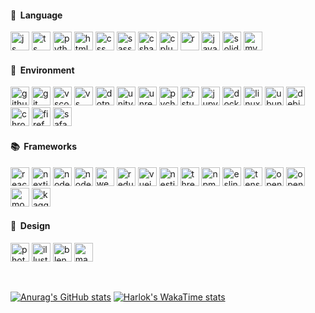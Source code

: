 <h4> &#x1F521; &nbsp;Language</h4>
<p align="left">
         <img src="https://cdn.jsdelivr.net/gh/devicons/devicon/icons/javascript/javascript-plain.svg" alt="js" width="30" height="30"/>
         <img src="https://cdn.jsdelivr.net/gh/devicons/devicon/icons/typescript/typescript-original.svg" alt="ts" width="30" height="30"/>
         <img src="https://cdn.jsdelivr.net/gh/devicons/devicon/icons/python/python-original.svg" alt="python" width="30" height="30"/>
         <img src="https://cdn.jsdelivr.net/gh/devicons/devicon/icons/html5/html5-original.svg" alt="html" width="30" height="30"/>
         <img src="https://cdn.jsdelivr.net/gh/devicons/devicon/icons/css3/css3-original.svg" alt="css" width="30" height="30" />
         <img src="https://cdn.jsdelivr.net/gh/devicons/devicon/icons/sass/sass-original.svg" alt="sass" width="30" height="30"/>
         <img src="https://cdn.jsdelivr.net/gh/devicons/devicon/icons/csharp/csharp-original.svg" alt="csharp" width="30" height="30" />
         <img src="https://cdn.jsdelivr.net/gh/devicons/devicon/icons/cplusplus/cplusplus-original.svg" alt="cplusplus" width="30" height="30"/>
         <img src="https://cdn.jsdelivr.net/gh/devicons/devicon/icons/r/r-original.svg" alt="r" width="30" height="30"/>
         <img src="https://cdn.jsdelivr.net/gh/devicons/devicon/icons/java/java-original.svg" alt="java" width="30" height="30"/>
         <img src="https://cdn.jsdelivr.net/gh/devicons/devicon/icons/solidity/solidity-original.svg" alt="solidity" width="30" height="30" />          
         <img src="https://cdn.jsdelivr.net/gh/devicons/devicon/icons/mysql/mysql-original.svg" alt="mysql" width="30" height="30"/>
</p>
<h4> &#x1F305; &nbsp;Environment</h4>
<p align="left">
         <img src="https://cdn.jsdelivr.net/gh/devicons/devicon/icons/github/github-original.svg" alt="github" width="30" height="30"/>
         <img src="https://cdn.jsdelivr.net/gh/devicons/devicon/icons/git/git-original.svg" alt="git" width="30" height="30"/>
         <img src="https://cdn.jsdelivr.net/gh/devicons/devicon/icons/vscode/vscode-original.svg" alt="vscode" width="30" height="30"/>
         <img src="https://cdn.jsdelivr.net/gh/devicons/devicon/icons/visualstudio/visualstudio-plain.svg" alt="vs" width="30" height="30"/>
         <img src="https://cdn.jsdelivr.net/gh/devicons/devicon/icons/dotnetcore/dotnetcore-original.svg" alt="dotnetcore" width="30" height="30"/>
         <img src="https://cdn.jsdelivr.net/gh/devicons/devicon/icons/unity/unity-original.svg" alt="unity" width="30" height="30"/>
         <img src="https://cdn.jsdelivr.net/gh/devicons/devicon/icons/unrealengine/unrealengine-original.svg" alt="unrealgngine" width="30" height="30"/>
         <img src="https://cdn.jsdelivr.net/gh/devicons/devicon/icons/pycharm/pycharm-original.svg" alt="pycharm" width="30" height="30"/>
         <img src="https://cdn.jsdelivr.net/gh/devicons/devicon/icons/rstudio/rstudio-original.svg" alt="rstudio" width="30" height="30"/>
         <img src="https://cdn.jsdelivr.net/gh/devicons/devicon/icons/jupyter/jupyter-original.svg" alt="jupyter" width="30" height="30"/>
         <img src="https://cdn.jsdelivr.net/gh/devicons/devicon/icons/docker/docker-original.svg" alt="docker" width="30" height="30"/>
         <img src="https://cdn.jsdelivr.net/gh/devicons/devicon/icons/linux/linux-original.svg" alt="linux" width="30" height="30"/>
         <img src="https://cdn.jsdelivr.net/gh/devicons/devicon/icons/ubuntu/ubuntu-plain.svg" alt="ubuntu" width="30" height="30"/> 
         <img src="https://cdn.jsdelivr.net/gh/devicons/devicon/icons/debian/debian-original.svg" alt="debian" width="30" height="30"/>
         <img src="https://cdn.jsdelivr.net/gh/devicons/devicon/icons/chrome/chrome-original.svg" alt="chrome" width="30" height="30"/>
         <img src="https://cdn.jsdelivr.net/gh/devicons/devicon/icons/firefox/firefox-original.svg" alt="firefox" width="30" height="30"/>
         <img src="https://cdn.jsdelivr.net/gh/devicons/devicon/icons/safari/safari-original.svg" alt="safari" width="30" height="30"/>
</p>
<h4> &#x1F4DA; &nbsp;Frameworks</h4>
<p align="left">
         <img src="https://cdn.jsdelivr.net/gh/devicons/devicon/icons/react/react-original.svg" alt="react" width="30" height="30"/>
         <img src="https://cdn.jsdelivr.net/gh/devicons/devicon/icons/nextjs/nextjs-original.svg" alt="nextjs" width="30" height="30"/>
         <img src="https://cdn.jsdelivr.net/gh/devicons/devicon/icons/nodejs/nodejs-original.svg" alt="nodejs" width="30" height="30"/>
         <img src="https://cdn.jsdelivr.net/gh/devicons/devicon/icons/nodewebkit/nodewebkit-original.svg" alt="nodewebkit" width="30" height="30"/>
         <img src="https://cdn.jsdelivr.net/gh/devicons/devicon/icons/webpack/webpack-original.svg" alt="webpack" width="30" height="30"/>
         <img src="https://cdn.jsdelivr.net/gh/devicons/devicon/icons/redux/redux-original.svg" alt="redux" width="30" height="30"/>
         <img src="https://cdn.jsdelivr.net/gh/devicons/devicon/icons/vuejs/vuejs-original.svg" alt="vuejs" width="30" height="30"/>
         <img src="https://cdn.jsdelivr.net/gh/devicons/devicon/icons/nestjs/nestjs-plain.svg" alt="nestjs" width="30" height="30"/>
         <img src="https://cdn.jsdelivr.net/gh/devicons/devicon/icons/threejs/threejs-original.svg" alt="threejs" width="30" height="30"/>
         <img src="https://cdn.jsdelivr.net/gh/devicons/devicon/icons/npm/npm-original-wordmark.svg" alt="npm" width="30" height="30"/>
         <img src="https://cdn.jsdelivr.net/gh/devicons/devicon/icons/eslint/eslint-original.svg" alt="eslint" width="30" height="30"/>
         <img src="https://cdn.jsdelivr.net/gh/devicons/devicon/icons/tensorflow/tensorflow-original.svg" alt="tensorflow" width="30" height="30"/>
         <img src="https://cdn.jsdelivr.net/gh/devicons/devicon/icons/opencv/opencv-original.svg" alt="opencv" width="30" height="30"/>
         <img src="https://cdn.jsdelivr.net/gh/devicons/devicon/icons/opengl/opengl-original.svg" alt="opengl" width="30" height="30"/>
         <img src="https://cdn.jsdelivr.net/gh/devicons/devicon/icons/mongodb/mongodb-original.svg" alt="mongodb" width="30" height="30"/>
         <img src="https://cdn.jsdelivr.net/gh/devicons/devicon/icons/kaggle/kaggle-original.svg" alt="kaggle" width="30" height="30"/>
</p>
<h4> &#x1F3A8; &nbsp;Design</h4>
<p align="left">
         <img src="https://cdn.jsdelivr.net/gh/devicons/devicon/icons/photoshop/photoshop-plain.svg" alt="photoshop" width="30" height="30"/>
         <img src="https://cdn.jsdelivr.net/gh/devicons/devicon/icons/illustrator/illustrator-plain.svg" alt="illustrator" width="30" height="30"/>
         <img src="https://cdn.jsdelivr.net/gh/devicons/devicon/icons/blender/blender-original.svg" alt="blender" width="30" height="30"/>
         <img src="https://cdn.jsdelivr.net/gh/devicons/devicon/icons/maya/maya-original.svg" alt="maya" width="30" height="30"/>
</p>

<br/>

[![Anurag's GitHub stats](https://github-readme-stats.vercel.app/api?username=pinkdiamondvvs&theme=merko&show_icons=true)](https://github.com/pinkdiamondvvs/github-readme-stats)
[![Harlok's WakaTime stats](https://github-readme-stats.vercel.app/api/wakatime?username=pinkdiamondvvs)](https://github.com/pinkdiamondvvs/github-readme-stats)
                    

                    
          


<!--
**PINKDIAMONDVVS/PINKDIAMONDVVS** is a ✨ _special_ ✨ repository because its `README.md` (this file) appears on your GitHub profile.

Here are some ideas to get you started:

- 🔭 I’m currently working on ...
- 🌱 I’m currently learning ...
- 👯 I’m looking to collaborate on ...
- 🤔 I’m looking for help with ...
- 💬 Ask me about ...
- 📫 How to reach me: ...
- 😄 Pronouns: ...
- ⚡ Fun fact: ...
-->
